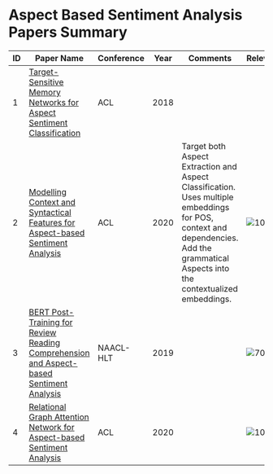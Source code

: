 # Aspect Based Sentiment Analysis Papers Summary

 ID | Paper Name        | Conference | Year | Comments | Relevance
---|------------------------- | --------------- | ------------------------------- | ----- | ----
1|[Target-Sensitive Memory Networks for Aspect Sentiment Classification][p1] | ACL | 2018 | | 
2|[Modelling Context and Syntactical Features for Aspect-based Sentiment Analysis][p2] | ACL | 2020 | Target both Aspect Extraction and Aspect Classification. Uses multiple embeddings for POS, context and dependencies. Add the grammatical Aspects into the contextualized embeddings. | ![100%](https://progress-bar.dev/100/?title=AEASC)
3|[BERT Post-Training for Review Reading Comprehension and Aspect-based Sentiment Analysis][p3] | NAACL-HLT | 2019 | | ![70%](https://progress-bar.dev/70/?title=Reading-Review)
4|[Relational Graph Attention Network for Aspect-based Sentiment Analysis][p4] | ACL | 2020 | | ![100%](https://progress-bar.dev/100/?title=AEASC)

[p4]: https://www.aclweb.org/anthology/2020.acl-main.295.pdf
[p3]: https://www.aclweb.org/anthology/N19-1242.pdf
[p2]: https://www.aclweb.org/anthology/2020.acl-main.293.pdf
[p1]: https://www.aclweb.org/anthology/P18-1088/
